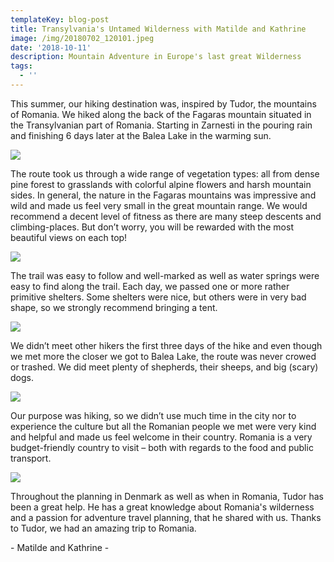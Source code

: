 ```yaml
---
templateKey: blog-post
title: Transylvania's Untamed Wilderness with Matilde and Kathrine
image: /img/20180702_120101.jpeg
date: '2018-10-11'
description: Mountain Adventure in Europe's last great Wilderness
tags:
  - ''
---
```

This summer, our hiking destination was, inspired by Tudor, the mountains of Romania. We hiked along the back of the Fagaras mountain situated in the Transylvanian part of Romania. Starting in Zarnesti in the pouring rain and finishing 6 days later at the Balea Lake in the warming sun.

![](/img/my-post.jpg)

The route took us through a wide range of vegetation types: all from dense pine forest to grasslands with colorful alpine flowers and harsh mountain sides. In general, the nature in the Fagaras mountains was impressive and wild and made us feel very small in the great mountain range. We would recommend a decent level of fitness as there are many steep descents and climbing-places. But don’t worry, you will be rewarded with the most beautiful views on each top!

![](/img/my-post-1-.jpg)

The trail was easy to follow and well-marked as well as water springs were easy to find along the trail. Each day, we passed one or more rather primitive shelters. Some shelters were nice, but others were in very bad shape, so we strongly recommend bringing a tent.

![](/img/20180702_094920.jpeg)

We didn’t meet other hikers the first three days of the hike and even though we met more the closer we got to Balea Lake, the route was never crowed or trashed. We did meet plenty of shepherds, their sheeps, and big (scary) dogs.

![](/img/20180701_180415.jpeg)

Our purpose was hiking, so we didn’t use much time in the city nor to experience the culture but all the Romanian people we met were very kind and helpful and made us feel welcome in their country. Romania is a very budget-friendly country to visit – both with regards to the food and public transport.

![](/img/20180703_112920.jpeg)

Throughout the planning in Denmark as well as when in Romania, Tudor has been a great help. He has a great knowledge about Romania's wilderness and a passion for adventure travel planning, that he shared with us. Thanks to Tudor, we had an amazing trip to Romania.

\- Matilde and Kathrine -
